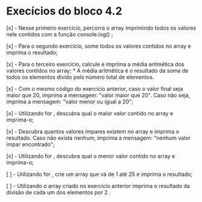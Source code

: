 # Execícios do bloco 4.2

  [x] - Nesse primeiro exercício, percorra o array imprimindo todos os valores nele contidos com a
  função console.log() ;

  [x] - Para o segundo exercício, some todos os valores contidos no array e imprima o resultado;

  [x] - Para o terceiro exercício, calcule e imprima a média aritmética dos valores contidos no 
  array;
    * A média aritmética é o resultado da soma de todos os elementos divido pelo número total de 
    elementos.

  [x] - Com o mesmo código do exercício anterior, caso o valor final seja maior que 20, imprima a 
  mensagem: "valor maior que 20". Caso não seja, imprima a mensagem: "valor menor ou igual a 20";

  [x] - Utilizando for , descubra qual o maior valor contido no array e imprima-o;

  [x] - Descubra quantos valores ímpares existem no array e imprima o resultado. Caso não exista
  nenhum, imprima a mensagem: "nenhum valor ímpar encontrado";

  [x] - Utilizando for , descubra qual o menor valor contido no array e imprima-o;

  [ ] - Utilizando for , crie um array que vá de 1 até 25 e imprima o resultado;

  [ ] - Utilizando o array criado no exercício anterior imprima o resultado da divisão de cada um 
  dos elementos por 2 .
